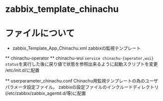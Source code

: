 # zabbix_template_chinachu


# ファイルについて

* zabbix_Template_App_Chinachu.xml
zabbixの監視テンプレート

** chinachu-operator
** chinachu-wui
```service chinachu-{operator,wui} status```を実行した後に戻り値で状態を参照出来るように起動スクリプトを変更
/etc/init.d/に配置

** userparameter_chinachu.conf
Chinachu用監視テンプレートの為のユーザパラメータ設定ファイル。
zabbixの設定ファイルのインクルードディレクトリ(/etc/zabbix/zabbix_agentd.d/等)に配置

